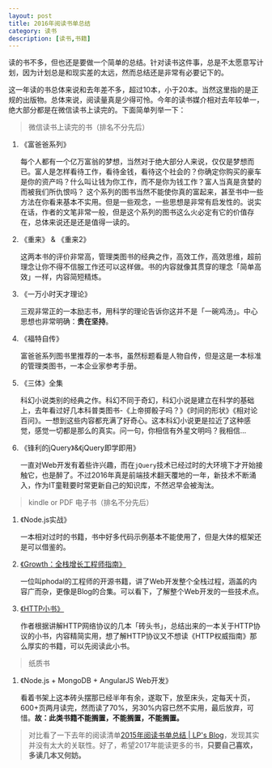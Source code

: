 ```yaml
---
layout: post
title: 2016年阅读书单总结
category: 读书
description: [读书,书籍]
---
```


读的书不多，但也还是要做一个简单的总结。针对读书这件事，总是不太愿意写计划，因为计划总是和现实差的太远，然而总结还是非常有必要记下的。
<!-- more -->
这一年读的书总体来说和去年差不多，超过10本，小于20本。当然这里指的是正规的出版物。总体来说，阅读量真是少得可怜。今年的读书媒介相对去年较单一，绝大部分都是在微信读书上读完的。下面简单列举一下：

> 微信读书上读完的书（排名不分先后）

1. 《富爸爸系列》

    每个人都有一个亿万富翁的梦想，当然对于绝大部分人来说，仅仅是梦想而已。富人是怎样看待工作，看待金钱，看待这个社会的？你确定你购买的豪车是你的资产吗？什么叫让钱为你工作，而不是你为钱工作？富人当真是贪婪的而被我们所仇恨吗？
这个系列的图书当然不能使你真的富起来，甚至书中一些方法在你看来基本不实用。但是一些观念，一些思想是非常有启发性的。说实在话，作者的文笔非常一般，但是这个系列的图书这么火必定有它的价值存在，总体来说还是还是值得一读的。

2. 《重来》 & 《重来2》

    这两本书的评价非常高，管理类图书的经典之作，高效工作，高效思维，超前理念让你不得不信服工作还可以这样做。书的内容就像其贯穿的理念「简单高效」一样，内容简短精炼。

3. 《一万小时天才理论》
    
    三观非常正的一本励志书，用科学的理论告诉你这并不是「一碗鸡汤」。中心思想也非常明确：**贵在坚持**。

4. 《福特自传》
    
    富爸爸系列图书里推荐的一本书，虽然标题看是人物自传，但是这是一本标准的管理类图书，一本企业家参考手册。

5. 《三体》全集

    科幻小说类别的经典之作。科幻不同于奇幻，科幻小说是建立在科学的基础上，去年看过好几本科普类图书-《上帝掷骰子吗？》《时间的形状》《相对论百问》。一想到这些内容都充满了好奇心。这本科幻小说更是拉近了这种感觉，感觉一切都是那么的真实。问一句，你相信有外星文明吗？我相信...

6. 《锋利的jQuery》&《jQuery即学即用》

    一直对Web开发有着些许兴趣，而在`jQuery`技术已经过时的大环境下才开始接触它，也是醉了。不过2016年真是前端技术翻天覆地的一年，新技术不断涌入，作为IT童鞋要时常更新自己的知识库，不然迟早会被淘汰。

> kindle or PDF 电子书（排名不分先后）

1. 《Node.js实战》

    一本相对过时的书籍，书中好多代码示例基本不能使用了，但是大体的框架还是可以借鉴的。

2. [《Growth：全栈增长工程师指南》](http://growth.phodal.com/)

    一位叫phodal的工程师的开源书籍，讲了Web开发整个全栈过程，涵盖的内容广而杂，更像是Blog的合集。可以看下，了解整个Web开发的一些技术点。

3. [《HTTP小书》](http://www.ituring.com.cn/book/1791)

    作者根据讲解HTTP网络协议的几本「砖头书」，总结出来的一本关于HTTP协议的小书，内容精简实用，想了解HTTP协议又不想读《HTTP权威指南》那么厚实的书籍，可以先阅读此小书。

> 纸质书

1. 《Node.js + MongoDB + AngularJS Web开发》

    看着书架上这本砖头摆那已经半年有余，遂取下，放至床头，定每天十页，600+页两月读完，然而读了70%，另30%内容已然不实用，最后放弃，可惜。**故：此类书籍不能搁置，不能搁置，不能搁置。**

> 对比看了一下去年的阅读清单[2015年阅读书单总结 | LP's Blog](http://lupeng.me/2015/12/25/2015%E6%88%91%E8%AF%BB%E4%BA%86%E5%93%AA%E4%BA%9B%E4%B9%A6.html)，发现其实并没有太大的关联性。好了，希望2017年能读更多的书，**只要自己喜欢，多读几本又何妨。**